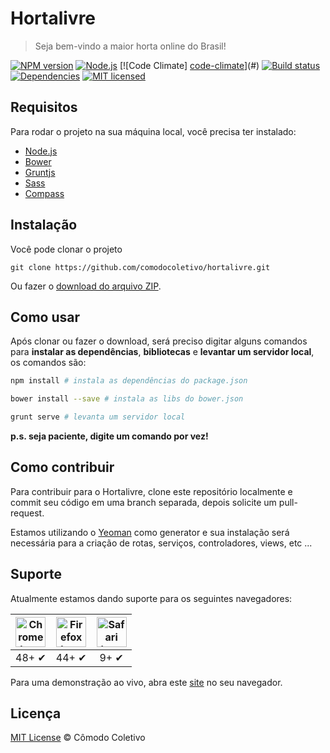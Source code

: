 # Hortalivre

> Seja bem-vindo a maior horta online do Brasil!

[![NPM version][shield-npm]](#)
[![Node.js][shield-node]](#)
[![Code Climate] [code-climate]](#)
[![Build status][shield-build]](#)
[![Dependencies][shield-dependencies]](#)
[![MIT licensed][shield-license]](#)

[shield-npm]: https://img.shields.io/badge/npm-v2.15.0-blue.svg
[shield-node]: https://img.shields.io/node/v/gh-badges.svg?maxAge=2592000
[code-climate]: https://codeclimate.com/github/comodocoletivo/hortalivre/badges/gpa.svg
[shield-build]: https://img.shields.io/badge/build-passing-brightgreen.svg
[shield-dependencies]: https://img.shields.io/badge/dependencies-up%20to%20date-brightgreen.svg
[shield-license]: https://img.shields.io/badge/license-MIT-blue.svg


## Requisitos

Para rodar o projeto na sua máquina local, você precisa ter instalado:

* [Node.js][node]
* [Bower][bower]
* [Gruntjs][grunt]
* [Sass][sass]
* [Compass][compass]


[node]: https://nodejs.org/
[bower]: http://bower.io/
[grunt]: http://gruntjs.com/
[sass]: http://sass-lang.com/
[compass]: http://compass-style.org/


## Instalação

Você pode clonar o projeto

```
git clone https://github.com/comodocoletivo/hortalivre.git
```

Ou fazer o [download do arquivo ZIP](https://github.com/comodocoletivo/hortalivre/archive/master.zip).


## Como usar

Após clonar ou fazer o download, será preciso digitar alguns comandos para **instalar as dependências**, **bibliotecas** e **levantar um servidor local**, os comandos são:

```sh
npm install # instala as dependências do package.json
```

```sh
bower install --save # instala as libs do bower.json
```

```sh
grunt serve # levanta um servidor local
```

**p.s. seja paciente, digite um comando por vez!**


## Como contribuir

Para contribuir para o Hortalivre, clone este repositório localmente e commit seu código em uma branch separada, depois solicite um pull-request. 

Estamos utilizando o [Yeoman](https://github.com/yeoman/generator-angular) como generator e sua instalação será necessária para a criação de rotas, serviços, controladores, views, etc ...


## Suporte

Atualmente estamos dando suporte para os seguintes navegadores:

| <img src="https://upload.wikimedia.org/wikipedia/commons/8/87/Google_Chrome_icon_(2011).png" width="48px" height="48px" alt="Chrome logo"> | <img src="https://www.mozilla.org/media/img/styleguide/identity/firefox/guidelines-logo.7ea045a4e288.png" width="48px" height="48px" alt="Firefox logo"> | <img src="http://soytecno.com/wp-content/uploads/2015/06/safariLogo.png" width="48px" height="48px" alt="Safari logo"> |
|:---:|:---:|:---:|
| 48+ ✔ | 44+ ✔ | 9+ ✔ |

Para uma demonstração ao vivo, abra este [site](http://hortalivre.com.br) no seu navegador.


## Licença

[MIT License](http://thulioph.mit-license.org/) © Cômodo Coletivo
